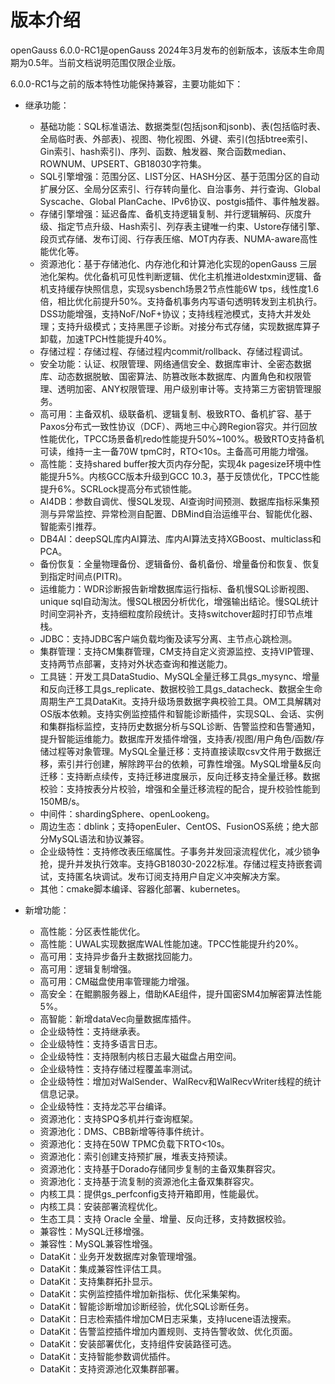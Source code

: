 # 版本介绍

openGauss 6.0.0-RC1是openGauss 2024年3月发布的创新版本，该版本生命周期为0.5年。当前文档说明范围仅限企业版。

6.0.0-RC1与之前的版本特性功能保持兼容，主要功能如下：

- 继承功能：

  -   基础功能：SQL标准语法、数据类型(包括json和jsonb)、表\(包括临时表、全局临时表、外部表\)、视图、物化视图、外键、索引\(包括btree索引、Gin索引、hash索引\)、序列、函数、触发器、聚合函数median、ROWNUM、UPSERT、GB18030字符集。
  -   SQL引擎增强：范围分区、LIST分区、HASH分区、基于范围分区的自动扩展分区、全局分区索引、行存转向量化、自治事务、并行查询、Global Syscache、Global PlanCache、IPv6协议、postgis插件、事件触发器。
  -   存储引擎增强：延迟备库、备机支持逻辑复制、并行逻辑解码、灰度升级、指定节点升级、Hash索引、列存表主键唯一约束、Ustore存储引擎、段页式存储、发布订阅、行存表压缩、MOT内存表、NUMA-aware高性能优化等。
  -   资源池化：基于存储池化、内存池化和计算池化实现的openGauss 三层池化架构。优化备机可见性判断逻辑、优化主机推进oldestxmin逻辑、备机支持缓存快照信息，实现sysbench场景2节点性能6W tps，线性度1.6倍，相比优化前提升50%。支持备机事务内写语句透明转发到主机执行。DSS功能增强，支持NoF/NoF+协议；支持线程池模式，支持大并发处理；支持升级模式；支持黑匣子诊断。对接分布式存储，实现数据库算子卸载，加速TPCH性能提升40%。
  -   存储过程：存储过程、存储过程内commit/rollback、存储过程调试。
  -   安全功能：认证、权限管理、网络通信安全、数据库审计、全密态数据库、动态数据脱敏、国密算法、防篡改账本数据库、内置角色和权限管理、透明加密、ANY权限管理、用户级别审计等。支持第三方密钥管理服务。
  -   高可用：主备双机、级联备机、逻辑复制、极致RTO、备机扩容、基于Paxos分布式一致性协议（DCF）、两地三中心跨Region容灾。并行回放性能优化，TPCC场景备机redo性能提升50%~100%。极致RTO支持备机可读，维持一主一备70W tpmC时，RTO<10s。主备高可用能力增强。
  -   高性能：支持shared buffer按大页内存分配，实现4k pagesize环境中性能提升5%。内核GCC版本升级到GCC 10.3，基于反馈优化，TPCC性能提升6%。SCRLock提高分布式锁性能。
  -   AI4DB：参数自调优、慢SQL发现、AI查询时间预测、数据库指标采集预测与异常监控、异常检测自配置、DBMind自治运维平台、智能优化器、智能索引推荐。
  -   DB4AI：deepSQL库内AI算法、库内AI算法支持XGBoost、multiclass和PCA。
  -   备份恢复：全量物理备份、逻辑备份、备机备份、增量备份和恢复、恢复到指定时间点\(PITR\)。
  -   运维能力：WDR诊断报告新增数据库运行指标、备机慢SQL诊断视图、unique sql自动淘汰。慢SQL根因分析优化，增强输出结论。慢SQL统计时间空洞补齐，支持细粒度阶段统计。支持switchover超时打印节点堆栈。
  -   JDBC：支持JDBC客户端负载均衡及读写分离、主节点心跳检测。
  -   集群管理：支持CM集群管理，CM支持自定义资源监控、支持VIP管理、支持两节点部署，支持对外状态查询和推送能力。
  -   工具链：开发工具DataStudio、MySQL全量迁移工具gs_mysync、增量和反向迁移工具gs_replicate、数据校验工具gs_datacheck、数据全生命周期生产工具DataKit。支持升级场景数据字典校验工具。OM工具解耦对OS版本依赖。支持实例监控插件和智能诊断插件，实现SQL、会话、实例和集群指标监控，支持历史数据分析与SQL诊断、告警监控和告警通知，提升智能运维能力。数据库开发插件增强，支持表/视图/用户角色/函数/存储过程等对象管理。MySQL全量迁移：支持直接读取csv文件用于数据迁移，索引并行创建，解除跨平台的依赖，可靠性增强。MySQL增量&反向迁移：支持断点续传，支持迁移进度展示，反向迁移支持全量迁移。数据校验：支持按表分片校验，增强和全量迁移流程的配合，提升校验性能到150MB/s。
  -   中间件：shardingSphere、openLookeng。
  -   周边生态：dblink；支持openEuler、CentOS、FusionOS系统；绝大部分MySQL语法和协议兼容。
  -   企业级特性：支持修改表压缩属性。子事务并发回滚流程优化，减少锁争抢，提升并发执行效率。支持GB18030-2022标准。存储过程支持嵌套调试，支持匿名块调试。发布订阅支持用户自定义冲突解决方案。
  -   其他：cmake脚本编译、容器化部署、kubernetes。

- 新增功能：
  - 高性能：分区表性能优化。
  - 高性能：UWAL实现数据库WAL性能加速。TPCC性能提升约20%。
  - 高可用：支持异步备升主数据找回能力。
  - 高可用：逻辑复制增强。
  - 高可用：CM磁盘使用率管理能力增强。
  - 高安全：在鲲鹏服务器上，借助KAE组件，提升国密SM4加解密算法性能5%。
  - 高智能：新增dataVec向量数据库插件。
  - 企业级特性：支持继承表。
  - 企业级特性：支持多语言日志。
  - 企业级特性：支持限制内核日志最大磁盘占用空间。
  - 企业级特性：支持存储过程覆盖率测试。
  - 企业级特性：增加对WalSender、WalRecv和WalRecvWriter线程的统计信息记录。
  - 企业级特性：支持龙芯平台编译。
  - 资源池化：支持SPQ多机并行查询框架。
  - 资源池化：DMS、CBB新增等待事件统计。
  - 资源池化：支持在50W TPMC负载下RTO<10s。
  - 资源池化：索引创建支持预扩展，堆表支持预读。
  - 资源池化：支持基于Dorado存储同步复制的主备双集群容灾。
  - 资源池化：支持基于流复制的资源池化主备双集群容灾。
  - 内核工具：提供gs_perfconfig支持开箱即用，性能最优。
  - 内核工具：安装部署流程优化。
  - 生态工具：支持 Oracle 全量、增量、反向迁移，支持数据校验。
  - 兼容性：MySQL迁移增强。
  - 兼容性：MySQL兼容性增强。
  - DataKit：业务开发数据库对象管理增强。
  - DataKit：集成兼容性评估工具。
  - DataKit：支持集群拓扑显示。
  - DataKit：实例监控插件增加新指标、优化采集架构。
  - DataKit：智能诊断增加诊断经验，优化SQL诊断任务。
  - DataKit：日志检索插件增加CM日志采集，支持lucene语法搜索。
  - DataKit：告警监控插件增加内置规则、支持告警收敛、优化页面。
  - DataKit：安装部署优化，支持组件安装路径可选。
  - DataKit：支持智能参数调优插件。
  - DataKit：支持资源池化双集群部署。
